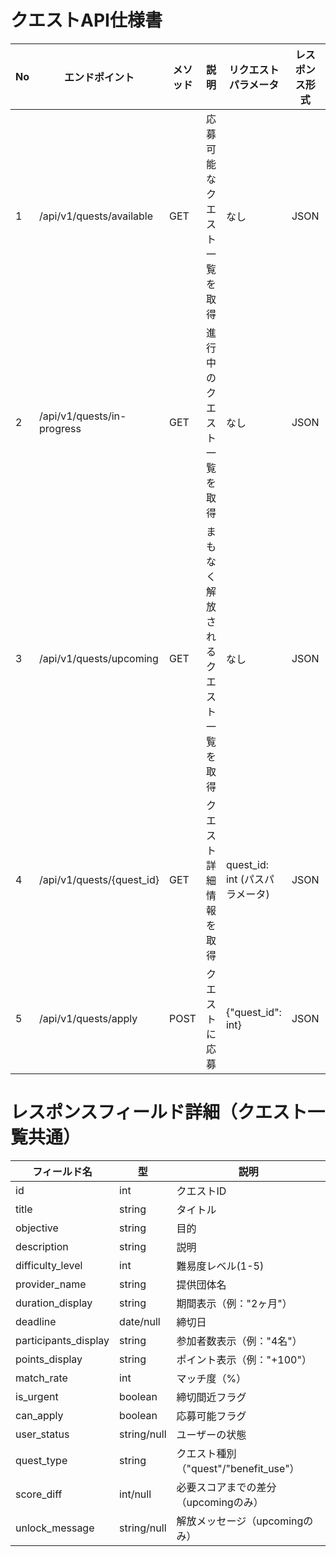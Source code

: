 # クエストAPI仕様書
| No | エンドポイント                    | メソッド | 説明                 | リクエストパラメータ              | レスポンス形式 | レスポンス例                                                         | 認証              | エラーコード        |
|----|----------------------------|------|--------------------|-------------------------|---------|----------------------------------------------------------------|-----------------|---------------|
| 1  | /api/v1/quests/available   | GET  | 応募可能なクエスト一覧を取得     | なし                      | JSON    | {"status": "available", "quests": [{...}], "total_count": 10}  | 不要（user_id=1固定） | 200, 500      |
| 2  | /api/v1/quests/in-progress | GET  | 進行中のクエスト一覧を取得      | なし                      | JSON    | {"status": "in_progress", "quests": [{...}], "total_count": 5} | 不要（user_id=1固定） | 200, 500      |
| 3  | /api/v1/quests/upcoming    | GET  | まもなく解放されるクエスト一覧を取得 | なし                      | JSON    | {"status": "upcoming", "quests": [{...}], "total_count": 3}    | 不要（user_id=1固定） | 200, 500      |
| 4  | /api/v1/quests/{quest_id}  | GET  | クエスト詳細情報を取得        | quest_id: int (パスパラメータ) | JSON    | {"id": 7, "title": "...", "skills": [...], "benefits": [...]}  | 不要（user_id=1固定） | 200, 404, 500 |
| 5  | /api/v1/quests/apply       | POST | クエストに応募            | {"quest_id": int}       | JSON    | {"success": true, "message": "応募が完了しました"}                      | 不要（user_id=1固定） | 200, 400, 500 |


# レスポンスフィールド詳細（クエスト一覧共通）
| フィールド名               | 型           | 説明                            |
|----------------------|-------------|-------------------------------|
| id                   | int         | クエストID                        |
| title                | string      | タイトル                          |
| objective            | string      | 目的                            |
| description          | string      | 説明                            |
| difficulty_level     | int         | 難易度レベル(1-5)                   |
| provider_name        | string      | 提供団体名                         |
| duration_display     | string      | 期間表示（例："2ヶ月"）                 |
| deadline             | date/null   | 締切日                           |
| participants_display | string      | 参加者数表示（例："4名"）                |
| points_display       | string      | ポイント表示（例："+100"）              |
| match_rate           | int         | マッチ度（%）                       |
| is_urgent            | boolean     | 締切間近フラグ                       |
| can_apply            | boolean     | 応募可能フラグ                       |
| user_status          | string/null | ユーザーの状態                       |
| quest_type           | string      | クエスト種別（"quest"/"benefit_use"） |
| score_diff           | int/null    | 必要スコアまでの差分（upcomingのみ）        |
| unlock_message       | string/null | 解放メッセージ（upcomingのみ）           |